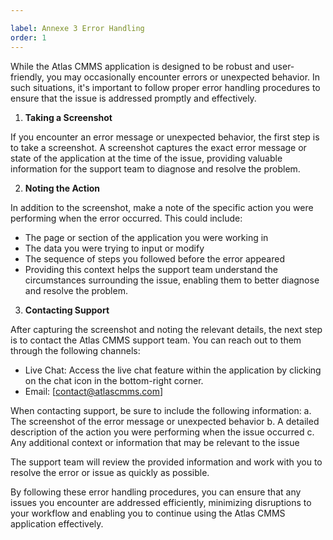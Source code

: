 ```yaml
---

label: Annexe 3 Error Handling
order: 1
---
```


While the Atlas CMMS application is designed to be robust and user-friendly, you may occasionally encounter errors or unexpected behavior. In such situations, it's important to follow proper error handling procedures to ensure that the issue is addressed promptly and effectively.

1. **Taking a Screenshot**

If you encounter an error message or unexpected behavior, the first step is to take a screenshot. A screenshot captures the exact error message or state of the application at the time of the issue, providing valuable information for the support team to diagnose and resolve the problem.

2. **Noting the Action**

In addition to the screenshot, make a note of the specific action you were performing when the error occurred. This could include:

- The page or section of the application you were working in
- The data you were trying to input or modify
- The sequence of steps you followed before the error appeared
- Providing this context helps the support team understand the circumstances surrounding the issue, enabling them to better diagnose and resolve the problem.

3. **Contacting Support**

After capturing the screenshot and noting the relevant details, the next step is to contact the Atlas CMMS support team. You can reach out to them through the following channels:

- Live Chat: Access the live chat feature within the application by clicking on the chat icon in the bottom-right corner.
- Email: [contact@atlascmms.com]

When contacting support, be sure to include the following information:
a. The screenshot of the error message or unexpected behavior
b. A detailed description of the action you were performing when the issue occurred
c. Any additional context or information that may be relevant to the issue

The support team will review the provided information and work with you to resolve the error or issue as quickly as possible.

By following these error handling procedures, you can ensure that any issues you encounter are addressed efficiently, minimizing disruptions to your workflow and enabling you to continue using the Atlas CMMS application effectively.
